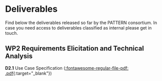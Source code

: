 # Deliverables

Find below the deliverables released so far by the PATTERN consortium. In case
you need access to deliverables classified as internal please get in touch.


## WP2 Requirements Elicitation and Technical Analysis

**D2.1** Use Case Specification ([:fontawesome-regular-file-pdf: .pdf][D2.1]{:target="_blank"})

[D2.1]: https://drive.google.com/file/d/1_TPaMSNGCHpXFKuRw_QPePhFFeSJnjP4/view?usp=sharing

 
